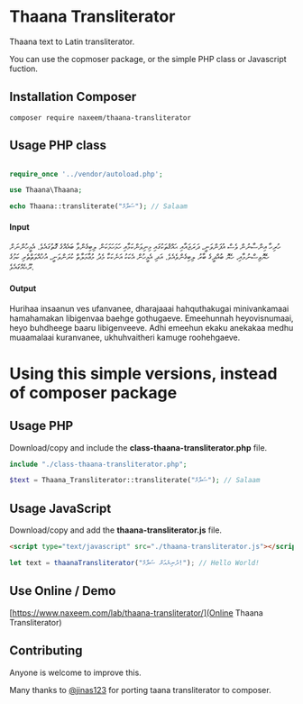 # Thaana Transliterator

Thaana text to Latin transliterator.

You can use the copmoser package, or the simple PHP class or Javascript fuction.

## Installation Composer

```bash/shell
composer require naxeem/thaana-transliterator
```

## Usage PHP class

```php

require_once '../vendor/autoload.php';

use Thaana\Thaana;

echo Thaana::transliterate("ސަލާމް"); // Salaam

```

#### Input

ހުރިހާ އިންސާނުން ވެސް އުފަންވަނީ، ދަރަޖައާއި ޙައްޤުތަކުގައި މިނިވަންކަމާއި ހަމަހަމަކަން ލިބިގެންވާ ބައެއްގެ ގޮތުގައެވެ. އެމީހުންނަށް ހެޔޮވިސްނުމާއި، ހެޔޮ ބުއްދީގެ ބާރު ލިބިގެންވެއެވެ. އަދި އެމީހުން އެކަކު އަނެކަކާ މެދު މުޢާމަލާތް ކުރަންވަނީ، އުޚުއްވަތްތެރި ކަމުގެ ރޫޙެއްގައެވެ.

#### Output

Hurihaa insaanun ves ufanvanee, dharajaaai hahquthakugai minivankamaai hamahamakan libigenvaa baehge gothugaeve. Emeehunnah heyovisnumaai, heyo buhdheege baaru libigenveeve. Adhi emeehun ekaku anekakaa medhu muaamalaai kuranvanee, ukhuhvaitheri kamuge roohehgaeve.

# Using this simple versions, instead of composer package

## Usage PHP

Download/copy and include the **class-thaana-transliterator.php** file.

```php
include "./class-thaana-transliterator.php";

$text = Thaana_Transliterator::transliterate("ސަލާމް"); // Salaam
```

## Usage JavaScript

Download/copy and add the **thaana-transliterator.js** file.

```html
<script type="text/javascript" src="./thaana-transliterator.js"></script>
```

```js
let text = thaanaTransliterator("ދުނިޔެއަށް ސަލާމް!"); // Hello World!
```

## Use Online / Demo

[https://www.naxeem.com/lab/thaana-transliterator/](Online Thaana Transliterator)

## Contributing

Anyone is welcome to improve this.

Many thanks to [@jinas123](https://github.com/jinas123) for porting taana transliterator to composer.